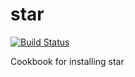 # star

[![Build Status](https://travis-ci.org/EagleGenomics-cookbooks/star.svg?branch=master)](https://travis-ci.org/EagleGenomics-cookbooks/star)

Cookbook for installing star
